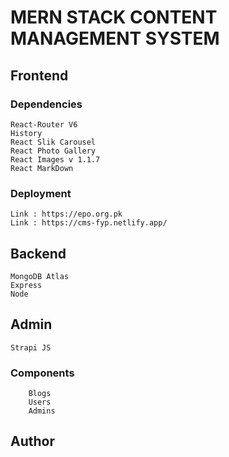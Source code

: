 # MERN STACK CONTENT MANAGEMENT SYSTEM

## Frontend 

### Dependencies
    React-Router V6
    History
    React Slik Carousel
    React Photo Gallery
    React Images v 1.1.7
    React MarkDown 
    
### Deployment
    Link : https://epo.org.pk
    Link : https://cms-fyp.netlify.app/

## Backend
    MongoDB Atlas
    Express
    Node
## Admin
    Strapi JS
   
   ### Components
        Blogs
        Users
        Admins
        
## Author
